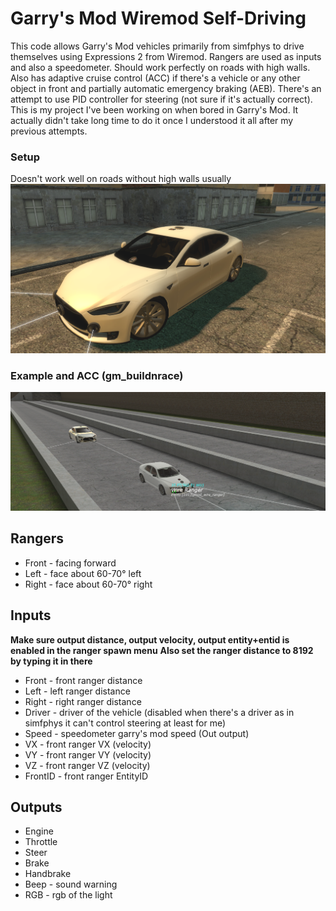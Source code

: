 # Garry's Mod Wiremod Self-Driving
This code allows Garry's Mod vehicles primarily from simfphys to drive themselves using Expressions 2 from Wiremod. Rangers are used as inputs and also a speedometer. Should work perfectly on roads with high walls. Also has adaptive cruise control (ACC) if there's a vehicle or any other object in front and partially automatic emergency braking (AEB). There's an attempt to use PID controller for steering (not sure if it's actually correct). This is my project I've been working on when bored in Garry's Mod. It actually didn't take long time to do it once I understood it all after my previous attempts.

### Setup
Doesn't work well on roads without high walls usually
![Setup (gm_fork)](image.png)
### Example and ACC (gm_buildnrace)
![Example (gm_buildnrace)](image2.png)

## Rangers
* Front - facing forward
* Left - face about 60-70° left
* Right - face about 60-70° right

## Inputs
**Make sure output distance, output velocity, output entity+entid is enabled in the ranger spawn menu**
**Also set the ranger distance to 8192 by typing it in there**

* Front - front ranger distance
* Left - left ranger distance
* Right - right ranger distance
* Driver - driver of the vehicle (disabled when there's a driver as in simfphys it can't control steering at least for me)
* Speed - speedometer garry's mod speed (Out output)
* VX - front ranger VX (velocity)
* VY - front ranger VY (velocity)
* VZ - front ranger VZ (velocity)
* FrontID - front ranger EntityID

## Outputs
* Engine
* Throttle
* Steer
* Brake
* Handbrake
* Beep - sound warning
* RGB - rgb of the light 